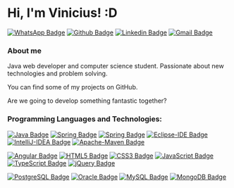# Hi, I'm Vinicius! :D

[![WhatsApp Badge](https://img.shields.io/badge/-WhatsApp-green?style=flat-square&logo=WhatsApp&logoColor=white&link=https://api.whatsapp.com/send?phone=5511951861619)](https://api.whatsapp.com/send?phone=5511951861619)
[![Github Badge](https://img.shields.io/badge/-Github-000?style=flat-square&logo=Github&logoColor=white&link=https://github.com/vinixc)](https://github.com/vinixc)
[![Linkedin Badge](https://img.shields.io/badge/-LinkedIn-blue?style=flat-square&logo=Linkedin&logoColor=white&link=https://www.linkedin.com/in/vinicius-d-54b976118/)](https://www.linkedin.com/in/vinicius-d-54b976118/)
[![Gmail Badge](https://img.shields.io/badge/-Gmail_vinicius.tecbcc@gmail.com-red?style=flat-square&logo=Gmail&logoColor=white&link=mailto:vinicius.tecbcc@gmail.com)](mailto:vinicius.tecbcc@gmail.com)


### About me

Java web developer and computer science student. Passionate about new technologies and problem solving.

You can find some of my projects on GitHub.

Are we going to develop something fantastic together?

### Programming Languages and Technologies:
[![Java Badge](https://img.shields.io/badge/-Java-green?style=for-the-badge&logo=Java&logoColor=black)](https://www.java.com/pt-BR/download/help/java8.html)
[![Spring Badge](https://img.shields.io/badge/-Spring_Framework-green?style=for-the-badge&logo=Spring&logoColor=white)](https://spring.io/projects/spring-framework)
[![Spring Badge](https://img.shields.io/badge/-Spring_Boot-green?style=for-the-badge&logo=Spring&logoColor=white)](https://spring.io/projects/spring-framework)
[![Eclipse-IDE Badge](https://img.shields.io/badge/-Eclipse-black?style=for-the-badge&logo=Eclipse-IDE&logoColor=white)](https://www.eclipse.org/downloads/)
[![IntelliJ-IDEA Badge](https://img.shields.io/badge/-IntelliJ-black?style=for-the-badge&logo=IntelliJ-IDEA&logoColor=white)](https://www.jetbrains.com/pt-br/idea/)
[![Apache-Maven Badge](https://img.shields.io/badge/-Maven-red?style=for-the-badge&logo=Apache-Maven&logoColor=white)](https://maven.apache.org/)

[![Angular Badge](https://img.shields.io/badge/-Angular-red?style=for-the-badge&logo=Angular&logoColor=white)](https://angular.io/)
[![HTML5 Badge](https://img.shields.io/badge/-HTML-orange?style=for-the-badge&logo=HTML5&logoColor=white)](https://developer.mozilla.org/pt-BR/docs/Web/HTML/HTML5)
[![CSS3 Badge](https://img.shields.io/badge/-CSS-blue?style=for-the-badge&logo=CSS3&logoColor=white)](https://www.w3schools.com/css/)
[![JavaScript Badge](https://img.shields.io/badge/-JavaScript-yellow?style=for-the-badge&logo=JavaScript&logoColor=black)](https://developer.mozilla.org/pt-BR/docs/Web/JavaScript)
[![TypeScript Badge](https://img.shields.io/badge/-TypeScript-blue?style=for-the-badge&logo=TypeScript&logoColor=#3178C6)](https://www.typescriptlang.org/)
[![jQuery Badge](https://img.shields.io/badge/-jQuery-blue?style=for-the-badge&logo=jQuery&logoColor=white)](https://jquery.com/)

[![PostgreSQL Badge](https://img.shields.io/badge/-PostgreSQL-blue?style=for-the-badge&logo=PostgreSQL&logoColor=white)](https://www.postgresql.org/)
[![Oracle Badge](https://img.shields.io/badge/-Oracle-red?style=for-the-badge&logo=Oracle&logoColor=white)](https://www.oracle.com/br/index.html)
[![MySQL Badge](https://img.shields.io/badge/-MySQL-blue?style=for-the-badge&logo=MySQL&logoColor=white)](https://www.mysql.com/)
[![MongoDB Badge](https://img.shields.io/badge/-MongoDB-green?style=for-the-badge&logo=MongoDB&logoColor=white)](https://www.mysql.com/)











